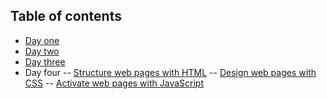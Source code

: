 ## Table of contents
- [Day one](Day1.md)
- [Day two](Day2.md)
- [Day three](Day3.md)
- Day four
-- [Structure web pages with HTML](Day4_HTML5.md)
-- [Design web pages with CSS](Day4_CSS.md)
-- [Activate web pages with JavaScript](Day4_JavaScript.md)








 




